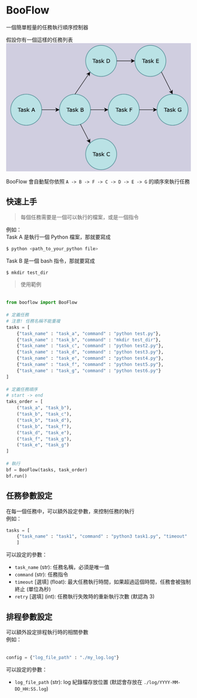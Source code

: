 # BooFlow

一個簡單輕量的任務執行順序控制器  

假設你有一個這樣的任務列表
![](/static/images/case1.png)

BooFlow 會自動幫你依照 `A -> B -> F -> C -> D -> E -> G` 的順序來執行任務

## 快速上手
> 每個任務需要是一個可以執行的檔案，或是一個指令 

例如：  
Task A 是執行一個 Python 檔案，那就要寫成
```bash
$ python <path_to_your_python file>
```

Task B 是一個 bash 指令，那就要寫成
``` bash
$ mkdir test_dir
```

> 使用範例

```python

from booflow import BooFlow

# 定義任務
# 注意! 任務名稱不能重複
tasks = [
    {"task_name" : "task_a", "command" : "python test.py"},
    {"task_name" : "task_b", "command" : "mkdir test_dir"},
    {"task_name" : "task_c", "command" : "python test2.py"},
    {"task_name" : "task_d", "command" : "python test3.py"},
    {"task_name" : "task_e", "command" : "python test4.py"},
    {"task_name" : "task_f", "command" : "python test5.py"},
    {"task_name" : "task_g", "command" : "python test6.py"}
]

# 定義任務順序
# start -> end
taks_order = [
    ("task_a", "task_b"),
    ("task_b", "task_c"),
    ("task_b", "task_d"),
    ("task_b", "task_f"),
    ("task_d", "task_e"),
    ("task_f", "task_g"),
    ("task_e", "task_g")
]

# 執行
bf = BooFlow(tasks, task_order)
bf.run()
```

## 任務參數設定

在每一個任務中，可以額外設定參數，來控制任務的執行  
例如：

``` python
tasks = [
    {"task_name" : "task1", "command" : "python3 task1.py", "timeout" : 120, "retry" 2}
    ]
```

可以設定的參數： 

- `task_name` (str): 任務名稱，必須是唯一值
- `command` (str): 任務指令
- `timeout` [選填] (float): 最大任務執行時間，如果超過這個時間，任務會被強制終止 (單位為秒)
- `retry` [選填] (int): 任務執行失敗時的重新執行次數 (默認為 3)

## 排程參數設定

可以額外設定排程執行時的相關參數  
例如：

``` python

config = {"log_file_path" : "./my_log.log"}
```

可以設定的參數：
- `log_file_path` (str): log 紀錄檔存放位置 (默認會存放在 `./log/YYYY-MM-DD_HH:SS.log`)